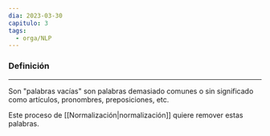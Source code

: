 ```yaml
---
dia: 2023-03-30
capitulo: 3
tags:
  - orga/NLP
---
```

### Definición
---
Son "palabras vacías" son palabras demasiado comunes o sin significado como artículos, pronombres, preposiciones, etc. 

Este proceso de [[Normalización|normalización]] quiere remover estas palabras.